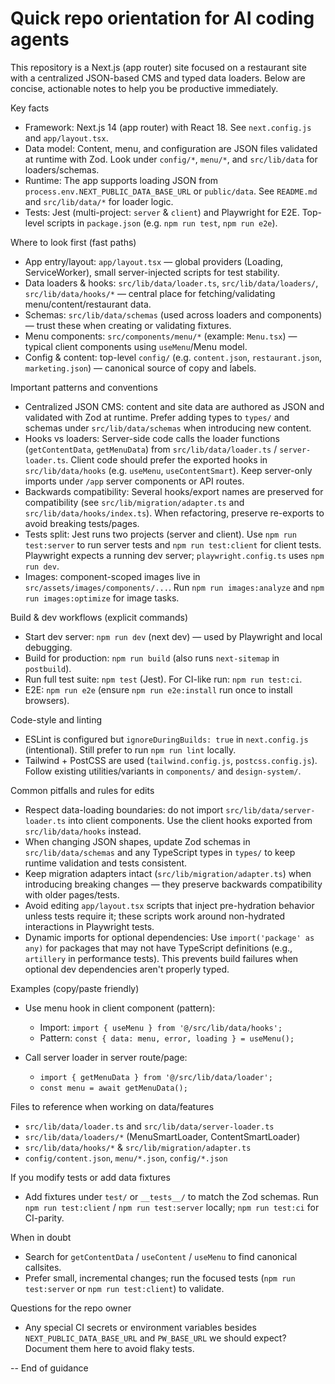 <!-- .github/copilot-instructions.md - guidance for AI coding agents -->
# Quick repo orientation for AI coding agents

This repository is a Next.js (app router) site focused on a restaurant site with a centralized JSON-based CMS and typed data loaders. Below are concise, actionable notes to help you be productive immediately.

Key facts
- Framework: Next.js 14 (app router) with React 18. See `next.config.js` and `app/layout.tsx`.
- Data model: Content, menu, and configuration are JSON files validated at runtime with Zod. Look under `config/*`, `menu/*`, and `src/lib/data` for loaders/schemas.
- Runtime: The app supports loading JSON from `process.env.NEXT_PUBLIC_DATA_BASE_URL` or `public/data`. See `README.md` and `src/lib/data/*` for loader logic.
- Tests: Jest (multi-project: `server` & `client`) and Playwright for E2E. Top-level scripts in `package.json` (e.g. `npm run test`, `npm run e2e`).

Where to look first (fast paths)
- App entry/layout: `app/layout.tsx` — global providers (Loading, ServiceWorker), small server-injected scripts for test stability.
- Data loaders & hooks: `src/lib/data/loader.ts`, `src/lib/data/loaders/`, `src/lib/data/hooks/*` — central place for fetching/validating menu/content/restaurant data.
- Schemas: `src/lib/data/schemas` (used across loaders and components) — trust these when creating or validating fixtures.
- Menu components: `src/components/menu/*` (example: `Menu.tsx`) — typical client components using `useMenu`/Menu model.
- Config & content: top-level `config/` (e.g. `content.json`, `restaurant.json`, `marketing.json`) — canonical source of copy and labels.

Important patterns and conventions
- Centralized JSON CMS: content and site data are authored as JSON and validated with Zod at runtime. Prefer adding types to `types/` and schemas under `src/lib/data/schemas` when introducing new content.
- Hooks vs loaders: Server-side code calls the loader functions (`getContentData`, `getMenuData`) from `src/lib/data/loader.ts` / `server-loader.ts`. Client code should prefer the exported hooks in `src/lib/data/hooks` (e.g. `useMenu`, `useContentSmart`). Keep server-only imports under `/app` server components or API routes.
- Backwards compatibility: Several hooks/export names are preserved for compatibility (see `src/lib/migration/adapter.ts` and `src/lib/data/hooks/index.ts`). When refactoring, preserve re-exports to avoid breaking tests/pages.
- Tests split: Jest runs two projects (server and client). Use `npm run test:server` to run server tests and `npm run test:client` for client tests. Playwright expects a running dev server; `playwright.config.ts` uses `npm run dev`.
- Images: component-scoped images live in `src/assets/images/components/...`. Run `npm run images:analyze` and `npm run images:optimize` for image tasks.

Build & dev workflows (explicit commands)
- Start dev server: `npm run dev` (next dev) — used by Playwright and local debugging.
- Build for production: `npm run build` (also runs `next-sitemap` in `postbuild`).
- Run full test suite: `npm test` (Jest). For CI-like run: `npm run test:ci`.
- E2E: `npm run e2e` (ensure `npm run e2e:install` run once to install browsers).

Code-style and linting
- ESLint is configured but `ignoreDuringBuilds: true` in `next.config.js` (intentional). Still prefer to run `npm run lint` locally.
- Tailwind + PostCSS are used (`tailwind.config.js`, `postcss.config.js`). Follow existing utilities/variants in `components/` and `design-system/`.

Common pitfalls and rules for edits
- Respect data-loading boundaries: do not import `src/lib/data/server-loader.ts` into client components. Use the client hooks exported from `src/lib/data/hooks` instead.
- When changing JSON shapes, update Zod schemas in `src/lib/data/schemas` and any TypeScript types in `types/` to keep runtime validation and tests consistent.
- Keep migration adapters intact (`src/lib/migration/adapter.ts`) when introducing breaking changes — they preserve backwards compatibility with older pages/tests.
- Avoid editing `app/layout.tsx` scripts that inject pre-hydration behavior unless tests require it; these scripts work around non-hydrated interactions in Playwright tests.
- Dynamic imports for optional dependencies: Use `import('package' as any)` for packages that may not have TypeScript definitions (e.g., `artillery` in performance tests). This prevents build failures when optional dev dependencies aren't properly typed.

Examples (copy/paste friendly)
- Use menu hook in client component (pattern):
  - Import: `import { useMenu } from '@/src/lib/data/hooks';`
  - Pattern: `const { data: menu, error, loading } = useMenu();`

- Call server loader in server route/page:
  - `import { getMenuData } from '@/src/lib/data/loader';`
  - `const menu = await getMenuData();`

Files to reference when working on data/features
- `src/lib/data/loader.ts` and `src/lib/data/server-loader.ts`
- `src/lib/data/loaders/*` (MenuSmartLoader, ContentSmartLoader)
- `src/lib/data/hooks/*` & `src/lib/migration/adapter.ts`
- `config/content.json`, `menu/*.json`, `config/*.json`

If you modify tests or add data fixtures
- Add fixtures under `test/` or `__tests__/` to match the Zod schemas. Run `npm run test:client` / `npm run test:server` locally; `npm run test:ci` for CI-parity.

When in doubt
- Search for `getContentData` / `useContent` / `useMenu` to find canonical callsites.
- Prefer small, incremental changes; run the focused tests (`npm run test:server` or `npm run test:client`) to validate.

Questions for the repo owner
- Any special CI secrets or environment variables besides `NEXT_PUBLIC_DATA_BASE_URL` and `PW_BASE_URL` we should expect? Document them here to avoid flaky tests.

-- End of guidance
